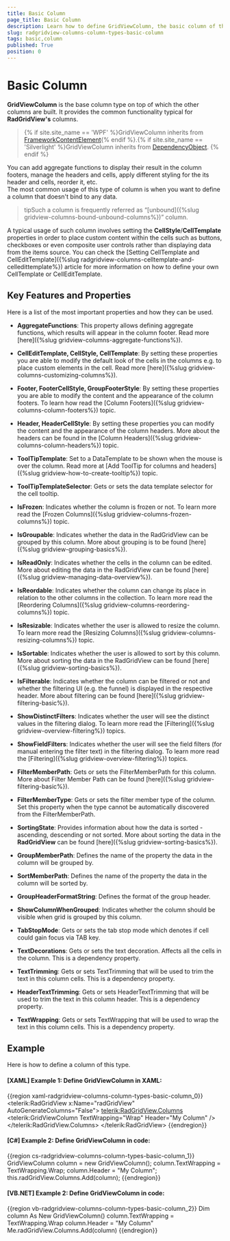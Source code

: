 ```yaml
---
title: Basic Column
page_title: Basic Column
description: Learn how to define GridViewColumn, the basic column of the Telerik {{ site.framework_name }} DataGrid, either in XAML or code.
slug: radgridview-columns-column-types-basic-column
tags: basic,column
published: True
position: 0
---
```


# Basic Column

__GridViewColumn__ is the base column type on top of which the other columns are built. It provides the common functionality typical for __RadGridView's__ columns. 

>{% if site.site_name == 'WPF' %}GridViewColumn inherits from [FrameworkContentElement](https://msdn.microsoft.com/en-us/library/system.windows.frameworkcontentelement%28v=vs.110%29.aspx){% endif %}.{% if site.site_name == 'Silverlight' %}GridViewColumn inherits from [DependencyObject](https://msdn.microsoft.com/fr-fr/library/system.windows.dependencyobject%28v=vs.95%29.aspx). {% endif %}

You can add aggregate functions to display their result in the column footers, manage the headers and cells, apply different styling for the its header and cells, reorder it, etc.  
The most common usage of this type of column is when you want to define a column that doesn't bind to any data. 

>tipSuch a column is frequently referred as “[unbound]({%slug gridview-columns-bound-unbound-columns%})” column. 

A typical usage of such column involves setting the __CellStyle__/__CellTemplate__ properties in order to place custom content within the cells such as buttons, checkboxes or even composite user controls rather than displaying data from the items source. You can check the [Setting CellTemplate and CellEditTemplate]({%slug radgridview-columns-celltemplate-and-celledittemplate%}) article for more information on how to define your own CellTemplate or CellEditTemplate.

## Key Features and Properties
     
Here is a list of the most important properties and how they can be used.

* __AggregateFunctions__: This property allows defining aggregate functions, which results will appear in the column footer. Read more [here]({%slug gridview-columns-aggregate-functions%}).
            
* __CellEditTemplate, CellStyle, CellTemplate__: By setting these properties you are able to modify the default look of the cells in the columns e.g. to place custom elements in the cell. Read more [here]({%slug gridview-columns-customizing-columns%}).
            
* __Footer, FooterCellStyle, GroupFooterStyle__: By setting these properties you are able to modify the content and the appearance of the column footers. To learn how read the [Column Footers]({%slug gridview-columns-column-footers%}) topic.
            
* __Header, HeaderCellStyle__: By setting these properties you can modify the content and the appearance of the column headers. More about the headers can be found in the [Column Headers]({%slug gridview-columns-column-headers%}) topic.
            
* __ToolTipTemplate__: Set to a DataTemplate to be shown when the mouse is over the column. Read more at [Add ToolTip for columns and headers]({%slug gridview-how-to-create-tooltip%}) topic.
            
* __ToolTipTemplateSelector__: Gets or sets the data template selector for the cell tooltip.
            
* __IsFrozen__: Indicates whether the column is frozen or not. To learn more read the [Frozen Columns]({%slug gridview-columns-frozen-columns%}) topic.
          
* __IsGroupable__: Indicates whether the data in the RadGridView can be grouped by this column. More about grouping is to be found [here]({%slug gridview-grouping-basics%}).
            
* __IsReadOnly__: Indicates whether the cells in the column can be edited. More about editing the data in the RadGridView can be found [here]({%slug gridview-managing-data-overview%}).
           
* __IsReordable__: Indicates whether the column can change its place in relation to the other columns in the collection. To learn more read the [Reordering Columns]({%slug gridview-columns-reordering-columns%}) topic.
            
* __IsResizable__: Indicates whether the user is allowed to resize the column. To learn more read the [Resizing Columns]({%slug gridview-columns-resizing-columns%}) topic.
            
* __IsSortable__: Indicates whether the user is allowed to sort by this column. More about sorting the data in the RadGridView can be found [here]({%slug gridview-sorting-basics%}).
            
* __IsFilterable__: Indicates whether the column can be filtered or not and whether the filtering UI (e.g. the funnel) is displayed in the respective header. More about filtering can be found [here]({%slug gridview-filtering-basic%}).
            
* __ShowDistinctFilters__: Indicates whether the user will see the distinct values in the filtering dialog. To learn more read the [Filtering]({%slug gridview-overview-filtering%}) topics.
            
* __ShowFieldFilters__: Indicates whether the user will see the field filters (for manual entering the filter text) in the filtering dialog. To learn more read the [Filtering]({%slug gridview-overview-filtering%}) topics.
            
* __FilterMemberPath__: Gets or sets the FilterMemberPath for this column. More about Filter Member Path can be found [here]({%slug gridview-filtering-basic%}).
            
* __FilterMemberType__: Gets or sets the filter member type of the column. Set this property when the type cannot be automatically discovered from the FilterMemberPath.
            
* __SortingState__: Provides information about how the data is sorted - ascending, descending or not sorted. More about sorting the data in the __RadGridView__ can be found [here]({%slug gridview-sorting-basics%}).
            
* __GroupMemberPath__: Defines the name of the property the data in the column will be grouped by.
            
* __SortMemberPath__: Defines the name of the property the data in the column will be sorted by.
            
* __GroupHeaderFormatString__: Defines the format of the group header.
            
* __ShowColumnWhenGrouped__: Indicates whether the column should be visible when grid is grouped by this column.
            
* __TabStopMode__: Gets or sets the tab stop mode which denotes if cell could gain focus via TAB key.
            
* __TextDecorations__: Gets or sets the text decoration. Affects all the cells in the column. This is a dependency property.
            
* __TextTrimming__: Gets or sets TextTrimming that will be used to trim the text in this column cells. This is a dependency property.

* __HeaderTextTrimming__: Gets or sets HeaderTextTrimming that will be used to trim the text in this column header. This is a dependency property.
           
* __TextWrapping__: Gets or sets TextWrapping that will be used to wrap the text in this column cells. This is a dependency property.
          
## Example
		  
Here is how to define a column of this type.

#### __[XAML] Example 1: Define GridViewColumn in XAML:__
{{region xaml-radgridview-columns-column-types-basic-column_0}}
	<telerik:RadGridView x:Name="radGridView"
	                 AutoGenerateColumns="False">
	    <telerik:RadGridView.Columns>
	        <telerik:GridViewColumn TextWrapping="Wrap" Header="My Column" />
	    </telerik:RadGridView.Columns>
	</telerik:RadGridView>
{{endregion}}
         
#### __[C#] Example 2: Define GridViewColumn in code:__

{{region cs-radgridview-columns-column-types-basic-column_1}}
	GridViewColumn column = new GridViewColumn();
	column.TextWrapping = TextWrapping.Wrap;
	column.Header = "My Column";
	this.radGridView.Columns.Add(column);
{{endregion}}

#### __[VB.NET] Example 2: Define GridViewColumn in code:__

{{region vb-radgridview-columns-column-types-basic-column_2}}
	Dim column As New GridViewColumn()
	column.TextWrapping = TextWrapping.Wrap
    column.Header = "My Column"
	Me.radGridView.Columns.Add(column)
{{endregion}}
